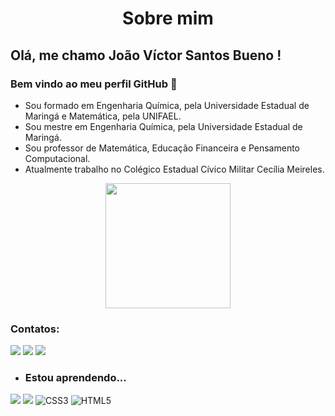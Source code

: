 # <p align="center"> Sobre mim </p>

## Olá, me chamo João Víctor Santos Bueno !
### Bem vindo ao meu perfil GitHub 👋

- Sou formado em Engenharia Química, pela Universidade Estadual de Maringá e Matemática, pela UNIFAEL.
- Sou mestre em Engenharia Química, pela Universidade Estadual de Maringá.
- Sou professor de Matemática, Educação Financeira e Pensamento Computacional.
- Atualmente trabalho no Colégico Estadual Cívico Militar Cecília Meireles.
<p align="center"> <img src="https://cdn.discordapp.com/attachments/377845608909897728/991776826504523826/download.jpg" width="200" height="200"/> </p>



### Contatos:

<div>
<a href="https://www.instagram.com/jvsbueno/" target="_blank"><img src="https://img.shields.io/badge/-Instagram-%23E4405F?style=for-the-badge&logo=instagram&logoColor=white" target="_blank"></a>
<a href = "mailto:bueno.joao04@escola.pr.gov.br"><img src="https://img.shields.io/badge/Gmail-D14836?style=for-the-badge&logo=gmail&logoColor=white" target="_blank"></a>
<a href="https://www.linkedin.com/in/jo%C3%A3o-v%C3%ADctor-santos-bueno-1232a092/" target="_blank"><img src="https://img.shields.io/badge/-LinkedIn-%230077B5?style=for-the-badge&logo=linkedin&logoColor=white" target="_blank"></a>   
</div>

- ### Estou aprendendo...
[![](https://img.shields.io/badge/JavaScript-323330?style=for-the-badge&logo=javascript&logoColor=F7DF1E)](https://editor.p5js.org/)
[![](https://img.shields.io/badge/Scratch-4D97FF?style=for-the-badge&logo=Scratch&logoColor=white)](https://scratch.mit.edu/)
![CSS3](https://img.shields.io/badge/css3-%231572B6.svg?style=for-the-badge&logo=css3&logoColor=white)
![HTML5](https://img.shields.io/badge/html5-%23E34F26.svg?style=for-the-badge&logo=html5&logoColor=white)

<!--
**jvsbueno/jvsbueno** is a ✨ _special_ ✨ repository because its `README.md` (this file) appears on your GitHub profile.

Here are some ideas to get you started:

- 🔭 I’m currently working on ...
- 🌱 I’m currently learning ...
- 👯 I’m looking to collaborate on ...
- 🤔 I’m looking for help with ...
- 💬 Ask me about ...
- 📫 How to reach me: ...
- 😄 Pronouns: ...
- ⚡ Fun fact: ...
-->
